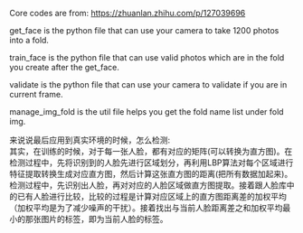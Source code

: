 Core codes are from: https://zhuanlan.zhihu.com/p/127039696

get_face is the python file that can use your camera to take 1200 photos into a fold.

train_face is the python file that can use valid photos which are in the fold you create after the get_face.

validate is the python file that can use your camera to validate if you are in current frame.

manage_img_fold is the util file helps you get the fold name list under fold img.

来说说最后应用到真实环境的时候，怎么检测:  
其实，在训练的时候，对于每一张人脸，都有对应的矩阵(可以转换为直方图)。在检测过程中，先将识别到的人脸先进行区域划分，再利用LBP算法对每个区域进行特征提取转换生成对应直方图，然后计算这张直方图的距离(把所有数据加起来)。  
检测过程中，先识别出人脸，再对对应的人脸区域做直方图提取。接着跟人脸库中的已有人脸进行比较，比较的过程是计算对应区域上的直方图距离差的加权平均（加权平均是为了减少噪声的干扰）。接着找出与当前人脸距离差之和加权平均最小的那张图片的标签，即为当前人脸的标签。
